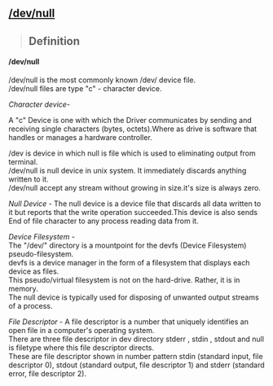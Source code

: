 ## [/dev/null](https://prayuja-teli.github.io/Blog/Filesystem)     

> ## Definition<br/>

#### /dev/null 

/dev/null is the most commonly known /dev/ device file.<br/>
/dev/null files are type "c" - character device.<br/>

*Character device*-<br/>

A "c" Device is one with which the Driver communicates by sending and receiving single characters (bytes, octets).Where as drive is software that handles or manages a hardware controller.<br/>

/dev is device in which null is file which is used to eliminating output from terminal.<br/>
/dev/null is null device in unix system. It immediately discards anything written to it.<br/>
/dev/null accept any stream without growing in size.it's size is always zero.

*Null Device* - 
The null device is a device file that discards all data written to it but reports that the write operation succeeded.This device is also sends End of file character to any process reading data from it.<br/>

*Device Filesystem* -<br/>
The "/dev/" directory is a mountpoint for the devfs (Device Filesystem) pseudo-filesystem.<br/>
devfs is a device manager in the form of a filesystem that displays each device as files. <br/>
This pseudo/virtual filesystem is not on the hard-drive. Rather, it is in memory.<br/>
The null device is typically used for disposing of unwanted output streams of a process.<br/>

*File Descriptor* -
A file descriptor is a number that uniquely identifies an open file in a computer's operating system.<br/>
There are three file descriptor in dev directory stderr , stdin , stdout and null is filetype where this file descriptor directs.<br/>
These are file descriptor shown in number pattern stdin (standard input, file descriptor 0), stdout (standard output, file descriptor 1) and stderr (standard error, file descriptor 2).<br/>







